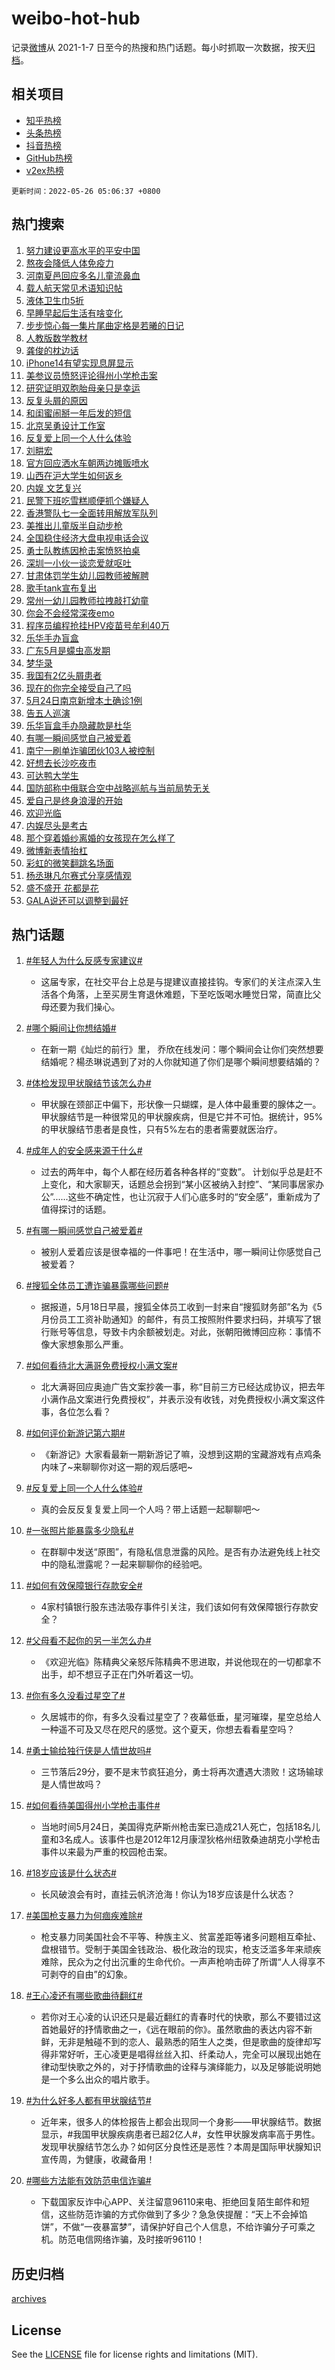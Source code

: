 # weibo-hot-hub

记录[微博](https://www.weibo.com)从 2021-1-7 日至今的热搜和热门话题。每小时抓取一次数据，按天[归档](archives)。

## 相关项目

- [知乎热榜](https://github.com/lonnyzhang423/zhihu-hot-hub)
- [头条热榜](https://github.com/lonnyzhang423/toutiao-hot-hub)
- [抖音热榜](https://github.com/lonnyzhang423/douyin-hot-hub)
- [GitHub热榜](https://github.com/lonnyzhang423/github-hot-hub)
- [v2ex热榜](https://github.com/lonnyzhang423/v2ex-hot-hub)


`更新时间：2022-05-26 05:06:37 +0800`

## 热门搜索

1. [努力建设更高水平的平安中国](https://m.weibo.cn/search?containerid=100103type%3D1%26t%3D10%26q%3D%23%E5%8A%AA%E5%8A%9B%E5%BB%BA%E8%AE%BE%E6%9B%B4%E9%AB%98%E6%B0%B4%E5%B9%B3%E7%9A%84%E5%B9%B3%E5%AE%89%E4%B8%AD%E5%9B%BD%23&stream_entry_id=51&isnewpage=1&extparam=seat%3D1%26c_type%3D51%26pos%3D0%26cate%3D10103%26dgr%3D0%26filter_type%3Drealtimehot%26display_time%3D1653512796%26pre_seqid%3D16535127968200454452383&luicode=10000011&lfid=106003type%253D25%2526t%253D3%2526disable_hot%253D1%2526filter_type%253Drealtimehot)
1. [熬夜会降低人体免疫力](https://m.weibo.cn/search?containerid=100103type%3D1%26t%3D10%26q%3D%23%E7%86%AC%E5%A4%9C%E4%BC%9A%E9%99%8D%E4%BD%8E%E4%BA%BA%E4%BD%93%E5%85%8D%E7%96%AB%E5%8A%9B%23&stream_entry_id=31&isnewpage=1&extparam=seat%3D1%26c_type%3D31%26cate%3D0%26dgr%3D0%26pos%3D0%26flag%3D0%26lcate%3D5001%26realpos%3D1%26filter_type%3Drealtimehot%26display_time%3D1653512796%26pre_seqid%3D16535127968200454452383&luicode=10000011&lfid=106003type%253D25%2526t%253D3%2526disable_hot%253D1%2526filter_type%253Drealtimehot)
1. [河南夏邑回应多名儿童流鼻血](https://m.weibo.cn/search?containerid=100103type%3D1%26t%3D10%26q%3D%23%E6%B2%B3%E5%8D%97%E5%A4%8F%E9%82%91%E5%9B%9E%E5%BA%94%E5%A4%9A%E5%90%8D%E5%84%BF%E7%AB%A5%E6%B5%81%E9%BC%BB%E8%A1%80%23&stream_entry_id=31&isnewpage=1&extparam=seat%3D1%26c_type%3D31%26cate%3D0%26dgr%3D0%26pos%3D1%26flag%3D0%26lcate%3D5001%26realpos%3D2%26filter_type%3Drealtimehot%26display_time%3D1653512796%26pre_seqid%3D16535127968200454452383&luicode=10000011&lfid=106003type%253D25%2526t%253D3%2526disable_hot%253D1%2526filter_type%253Drealtimehot)
1. [载人航天常见术语知识帖](https://m.weibo.cn/search?containerid=100103type%3D1%26t%3D10%26q%3D%23%E8%BD%BD%E4%BA%BA%E8%88%AA%E5%A4%A9%E5%B8%B8%E8%A7%81%E6%9C%AF%E8%AF%AD%E7%9F%A5%E8%AF%86%E5%B8%96%23&stream_entry_id=31&isnewpage=1&extparam=seat%3D1%26c_type%3D31%26cate%3D0%26dgr%3D0%26pos%3D2%26flag%3D0%26lcate%3D5001%26realpos%3D3%26filter_type%3Drealtimehot%26display_time%3D1653512796%26pre_seqid%3D16535127968200454452383&luicode=10000011&lfid=106003type%253D25%2526t%253D3%2526disable_hot%253D1%2526filter_type%253Drealtimehot)
1. [液体卫生巾5折](https://m.weibo.cn/search?containerid=100103type%3D1%26t%3D10%26q%3D%23%E6%B6%B2%E4%BD%93%E5%8D%AB%E7%94%9F%E5%B7%BE5%E6%8A%98%23&stream_entry_id=31&isnewpage=1&extparam=seat%3D1%26c_type%3D31%26cate%3D0%26dgr%3D0%26pos%3D3%26lcate%3D5001%26adid%3D155537%26topic_ad%3D1%26filter_type%3Drealtimehot%26display_time%3D1653512796%26pre_seqid%3D16535127968200454452383&luicode=10000011&lfid=106003type%253D25%2526t%253D3%2526disable_hot%253D1%2526filter_type%253Drealtimehot)
1. [早睡早起后生活有啥变化](https://m.weibo.cn/search?containerid=100103type%3D1%26t%3D10%26q%3D%23%E6%97%A9%E7%9D%A1%E6%97%A9%E8%B5%B7%E5%90%8E%E7%94%9F%E6%B4%BB%E6%9C%89%E5%95%A5%E5%8F%98%E5%8C%96%23&stream_entry_id=31&isnewpage=1&extparam=seat%3D1%26c_type%3D31%26cate%3D0%26dgr%3D0%26pos%3D4%26flag%3D0%26lcate%3D5001%26realpos%3D4%26filter_type%3Drealtimehot%26display_time%3D1653512796%26pre_seqid%3D16535127968200454452383&luicode=10000011&lfid=106003type%253D25%2526t%253D3%2526disable_hot%253D1%2526filter_type%253Drealtimehot)
1. [步步惊心每一集片尾曲定格是若曦的日记](https://m.weibo.cn/search?containerid=100103type%3D1%26t%3D10%26q%3D%23%E6%AD%A5%E6%AD%A5%E6%83%8A%E5%BF%83%E6%AF%8F%E4%B8%80%E9%9B%86%E7%89%87%E5%B0%BE%E6%9B%B2%E5%AE%9A%E6%A0%BC%E6%98%AF%E8%8B%A5%E6%9B%A6%E7%9A%84%E6%97%A5%E8%AE%B0%23&stream_entry_id=31&isnewpage=1&extparam=seat%3D1%26c_type%3D31%26cate%3D0%26dgr%3D0%26pos%3D5%26flag%3D0%26lcate%3D5001%26realpos%3D5%26filter_type%3Drealtimehot%26display_time%3D1653512796%26pre_seqid%3D16535127968200454452383&luicode=10000011&lfid=106003type%253D25%2526t%253D3%2526disable_hot%253D1%2526filter_type%253Drealtimehot)
1. [人教版数学教材](https://m.weibo.cn/search?containerid=100103type%3D1%26t%3D10%26q%3D%E4%BA%BA%E6%95%99%E7%89%88%E6%95%B0%E5%AD%A6%E6%95%99%E6%9D%90&stream_entry_id=31&isnewpage=1&extparam=seat%3D1%26c_type%3D31%26cate%3D0%26dgr%3D0%26pos%3D6%26flag%3D0%26lcate%3D5001%26realpos%3D6%26filter_type%3Drealtimehot%26display_time%3D1653512796%26pre_seqid%3D16535127968200454452383&luicode=10000011&lfid=106003type%253D25%2526t%253D3%2526disable_hot%253D1%2526filter_type%253Drealtimehot)
1. [龚俊的枕边话](https://m.weibo.cn/search?containerid=100103type%3D1%26t%3D10%26q%3D%23%E9%BE%9A%E4%BF%8A%E7%9A%84%E6%9E%95%E8%BE%B9%E8%AF%9D%23&stream_entry_id=31&isnewpage=1&extparam=seat%3D1%26c_type%3D31%26cate%3D0%26dgr%3D0%26pos%3D7%26lcate%3D5001%26adid%3D155575%26topic_ad%3D1%26filter_type%3Drealtimehot%26display_time%3D1653512796%26pre_seqid%3D16535127968200454452383&luicode=10000011&lfid=106003type%253D25%2526t%253D3%2526disable_hot%253D1%2526filter_type%253Drealtimehot)
1. [iPhone14有望实现息屏显示](https://m.weibo.cn/search?containerid=100103type%3D1%26t%3D10%26q%3D%23iPhone14%E6%9C%89%E6%9C%9B%E5%AE%9E%E7%8E%B0%E6%81%AF%E5%B1%8F%E6%98%BE%E7%A4%BA%23&stream_entry_id=31&isnewpage=1&extparam=seat%3D1%26c_type%3D31%26cate%3D0%26dgr%3D0%26pos%3D8%26flag%3D2%26lcate%3D5001%26realpos%3D7%26filter_type%3Drealtimehot%26display_time%3D1653512796%26pre_seqid%3D16535127968200454452383&luicode=10000011&lfid=106003type%253D25%2526t%253D3%2526disable_hot%253D1%2526filter_type%253Drealtimehot)
1. [美参议员愤怒评论得州小学枪击案](https://m.weibo.cn/search?containerid=100103type%3D1%26t%3D10%26q%3D%23%E7%BE%8E%E5%8F%82%E8%AE%AE%E5%91%98%E6%84%A4%E6%80%92%E8%AF%84%E8%AE%BA%E5%BE%97%E5%B7%9E%E5%B0%8F%E5%AD%A6%E6%9E%AA%E5%87%BB%E6%A1%88%23&stream_entry_id=31&isnewpage=1&extparam=seat%3D1%26c_type%3D31%26cate%3D0%26dgr%3D0%26pos%3D9%26flag%3D0%26lcate%3D5001%26realpos%3D8%26filter_type%3Drealtimehot%26display_time%3D1653512796%26pre_seqid%3D16535127968200454452383&luicode=10000011&lfid=106003type%253D25%2526t%253D3%2526disable_hot%253D1%2526filter_type%253Drealtimehot)
1. [研究证明双胞胎母亲只是幸运](https://m.weibo.cn/search?containerid=100103type%3D1%26t%3D10%26q%3D%23%E7%A0%94%E7%A9%B6%E8%AF%81%E6%98%8E%E5%8F%8C%E8%83%9E%E8%83%8E%E6%AF%8D%E4%BA%B2%E5%8F%AA%E6%98%AF%E5%B9%B8%E8%BF%90%23&stream_entry_id=31&isnewpage=1&extparam=seat%3D1%26c_type%3D31%26cate%3D0%26dgr%3D0%26pos%3D10%26flag%3D0%26lcate%3D5001%26realpos%3D9%26filter_type%3Drealtimehot%26display_time%3D1653512796%26pre_seqid%3D16535127968200454452383&luicode=10000011&lfid=106003type%253D25%2526t%253D3%2526disable_hot%253D1%2526filter_type%253Drealtimehot)
1. [反复头屑的原因](https://m.weibo.cn/search?containerid=100103type%3D1%26t%3D10%26q%3D%23%E5%8F%8D%E5%A4%8D%E5%A4%B4%E5%B1%91%E7%9A%84%E5%8E%9F%E5%9B%A0%23&stream_entry_id=31&isnewpage=1&extparam=seat%3D1%26c_type%3D31%26cate%3D0%26dgr%3D0%26pos%3D11%26flag%3D0%26lcate%3D5001%26realpos%3D10%26filter_type%3Drealtimehot%26display_time%3D1653512796%26pre_seqid%3D16535127968200454452383&luicode=10000011&lfid=106003type%253D25%2526t%253D3%2526disable_hot%253D1%2526filter_type%253Drealtimehot)
1. [和闺蜜闹掰一年后发的短信](https://m.weibo.cn/search?containerid=100103type%3D1%26t%3D10%26q%3D%23%E5%92%8C%E9%97%BA%E8%9C%9C%E9%97%B9%E6%8E%B0%E4%B8%80%E5%B9%B4%E5%90%8E%E5%8F%91%E7%9A%84%E7%9F%AD%E4%BF%A1%23&stream_entry_id=31&isnewpage=1&extparam=seat%3D1%26c_type%3D31%26cate%3D0%26dgr%3D0%26pos%3D12%26flag%3D0%26lcate%3D5001%26realpos%3D11%26filter_type%3Drealtimehot%26display_time%3D1653512796%26pre_seqid%3D16535127968200454452383&luicode=10000011&lfid=106003type%253D25%2526t%253D3%2526disable_hot%253D1%2526filter_type%253Drealtimehot)
1. [北京吴勇设计工作室](https://m.weibo.cn/search?containerid=100103type%3D1%26t%3D10%26q%3D%E5%8C%97%E4%BA%AC%E5%90%B4%E5%8B%87%E8%AE%BE%E8%AE%A1%E5%B7%A5%E4%BD%9C%E5%AE%A4&stream_entry_id=31&isnewpage=1&extparam=seat%3D1%26c_type%3D31%26cate%3D0%26dgr%3D0%26pos%3D13%26flag%3D0%26lcate%3D5001%26realpos%3D12%26filter_type%3Drealtimehot%26display_time%3D1653512796%26pre_seqid%3D16535127968200454452383&luicode=10000011&lfid=106003type%253D25%2526t%253D3%2526disable_hot%253D1%2526filter_type%253Drealtimehot)
1. [反复爱上同一个人什么体验](https://m.weibo.cn/search?containerid=100103type%3D1%26t%3D10%26q%3D%23%E5%8F%8D%E5%A4%8D%E7%88%B1%E4%B8%8A%E5%90%8C%E4%B8%80%E4%B8%AA%E4%BA%BA%E4%BB%80%E4%B9%88%E4%BD%93%E9%AA%8C%23&stream_entry_id=31&isnewpage=1&extparam=seat%3D1%26c_type%3D31%26cate%3D0%26dgr%3D0%26pos%3D14%26flag%3D0%26lcate%3D5001%26realpos%3D13%26filter_type%3Drealtimehot%26display_time%3D1653512796%26pre_seqid%3D16535127968200454452383&luicode=10000011&lfid=106003type%253D25%2526t%253D3%2526disable_hot%253D1%2526filter_type%253Drealtimehot)
1. [刘畊宏](https://m.weibo.cn/search?containerid=100103type%3D1%26t%3D10%26q%3D%E5%88%98%E7%95%8A%E5%AE%8F&stream_entry_id=31&isnewpage=1&extparam=seat%3D1%26c_type%3D31%26cate%3D0%26dgr%3D0%26pos%3D15%26flag%3D0%26lcate%3D5001%26realpos%3D14%26filter_type%3Drealtimehot%26display_time%3D1653512796%26pre_seqid%3D16535127968200454452383&luicode=10000011&lfid=106003type%253D25%2526t%253D3%2526disable_hot%253D1%2526filter_type%253Drealtimehot)
1. [官方回应洒水车朝两边摊贩喷水](https://m.weibo.cn/search?containerid=100103type%3D1%26t%3D10%26q%3D%23%E5%AE%98%E6%96%B9%E5%9B%9E%E5%BA%94%E6%B4%92%E6%B0%B4%E8%BD%A6%E6%9C%9D%E4%B8%A4%E8%BE%B9%E6%91%8A%E8%B4%A9%E5%96%B7%E6%B0%B4%23&stream_entry_id=31&isnewpage=1&extparam=seat%3D1%26c_type%3D31%26cate%3D0%26dgr%3D0%26pos%3D16%26flag%3D1%26lcate%3D5001%26realpos%3D15%26filter_type%3Drealtimehot%26display_time%3D1653512796%26pre_seqid%3D16535127968200454452383&luicode=10000011&lfid=106003type%253D25%2526t%253D3%2526disable_hot%253D1%2526filter_type%253Drealtimehot)
1. [山西在沪大学生如何返乡](https://m.weibo.cn/search?containerid=100103type%3D1%26t%3D10%26q%3D%23%E5%B1%B1%E8%A5%BF%E5%9C%A8%E6%B2%AA%E5%A4%A7%E5%AD%A6%E7%94%9F%E5%A6%82%E4%BD%95%E8%BF%94%E4%B9%A1%23&stream_entry_id=31&isnewpage=1&extparam=seat%3D1%26c_type%3D31%26cate%3D0%26dgr%3D0%26pos%3D17%26flag%3D0%26lcate%3D5001%26realpos%3D16%26filter_type%3Drealtimehot%26display_time%3D1653512796%26pre_seqid%3D16535127968200454452383&luicode=10000011&lfid=106003type%253D25%2526t%253D3%2526disable_hot%253D1%2526filter_type%253Drealtimehot)
1. [内娱 文艺复兴](https://m.weibo.cn/search?containerid=100103type%3D1%26t%3D10%26q%3D%E5%86%85%E5%A8%B1+%E6%96%87%E8%89%BA%E5%A4%8D%E5%85%B4&stream_entry_id=31&isnewpage=1&extparam=seat%3D1%26c_type%3D31%26cate%3D0%26dgr%3D0%26pos%3D18%26flag%3D0%26lcate%3D5001%26realpos%3D17%26filter_type%3Drealtimehot%26display_time%3D1653512796%26pre_seqid%3D16535127968200454452383&luicode=10000011&lfid=106003type%253D25%2526t%253D3%2526disable_hot%253D1%2526filter_type%253Drealtimehot)
1. [民警下班吃雪糕顺便抓个嫌疑人](https://m.weibo.cn/search?containerid=100103type%3D1%26t%3D10%26q%3D%23%E6%B0%91%E8%AD%A6%E4%B8%8B%E7%8F%AD%E5%90%83%E9%9B%AA%E7%B3%95%E9%A1%BA%E4%BE%BF%E6%8A%93%E4%B8%AA%E5%AB%8C%E7%96%91%E4%BA%BA%23&stream_entry_id=31&isnewpage=1&extparam=seat%3D1%26c_type%3D31%26cate%3D0%26dgr%3D0%26pos%3D19%26flag%3D0%26lcate%3D5001%26realpos%3D18%26filter_type%3Drealtimehot%26display_time%3D1653512796%26pre_seqid%3D16535127968200454452383&luicode=10000011&lfid=106003type%253D25%2526t%253D3%2526disable_hot%253D1%2526filter_type%253Drealtimehot)
1. [香港警队七一全面转用解放军队列](https://m.weibo.cn/search?containerid=100103type%3D1%26t%3D10%26q%3D%23%E9%A6%99%E6%B8%AF%E8%AD%A6%E9%98%9F%E4%B8%83%E4%B8%80%E5%85%A8%E9%9D%A2%E8%BD%AC%E7%94%A8%E8%A7%A3%E6%94%BE%E5%86%9B%E9%98%9F%E5%88%97%23&stream_entry_id=31&isnewpage=1&extparam=seat%3D1%26c_type%3D31%26cate%3D0%26dgr%3D0%26pos%3D20%26flag%3D0%26lcate%3D5001%26realpos%3D19%26filter_type%3Drealtimehot%26display_time%3D1653512796%26pre_seqid%3D16535127968200454452383&luicode=10000011&lfid=106003type%253D25%2526t%253D3%2526disable_hot%253D1%2526filter_type%253Drealtimehot)
1. [美推出儿童版半自动步枪](https://m.weibo.cn/search?containerid=100103type%3D1%26t%3D10%26q%3D%23%E7%BE%8E%E6%8E%A8%E5%87%BA%E5%84%BF%E7%AB%A5%E7%89%88%E5%8D%8A%E8%87%AA%E5%8A%A8%E6%AD%A5%E6%9E%AA%23&stream_entry_id=31&isnewpage=1&extparam=seat%3D1%26c_type%3D31%26cate%3D0%26dgr%3D0%26pos%3D21%26flag%3D0%26lcate%3D5001%26realpos%3D20%26filter_type%3Drealtimehot%26display_time%3D1653512796%26pre_seqid%3D16535127968200454452383&luicode=10000011&lfid=106003type%253D25%2526t%253D3%2526disable_hot%253D1%2526filter_type%253Drealtimehot)
1. [全国稳住经济大盘电视电话会议](https://m.weibo.cn/search?containerid=100103type%3D1%26t%3D10%26q%3D%23%E5%85%A8%E5%9B%BD%E7%A8%B3%E4%BD%8F%E7%BB%8F%E6%B5%8E%E5%A4%A7%E7%9B%98%E7%94%B5%E8%A7%86%E7%94%B5%E8%AF%9D%E4%BC%9A%E8%AE%AE%23&stream_entry_id=31&isnewpage=1&extparam=seat%3D1%26c_type%3D31%26cate%3D0%26dgr%3D0%26pos%3D22%26flag%3D0%26lcate%3D5001%26realpos%3D21%26filter_type%3Drealtimehot%26display_time%3D1653512796%26pre_seqid%3D16535127968200454452383&luicode=10000011&lfid=106003type%253D25%2526t%253D3%2526disable_hot%253D1%2526filter_type%253Drealtimehot)
1. [勇士队教练因枪击案愤怒拍桌](https://m.weibo.cn/search?containerid=100103type%3D1%26t%3D10%26q%3D%23%E5%8B%87%E5%A3%AB%E9%98%9F%E6%95%99%E7%BB%83%E5%9B%A0%E6%9E%AA%E5%87%BB%E6%A1%88%E6%84%A4%E6%80%92%E6%8B%8D%E6%A1%8C%23&stream_entry_id=31&isnewpage=1&extparam=seat%3D1%26c_type%3D31%26cate%3D0%26dgr%3D0%26pos%3D23%26flag%3D0%26lcate%3D5001%26realpos%3D22%26filter_type%3Drealtimehot%26display_time%3D1653512796%26pre_seqid%3D16535127968200454452383&luicode=10000011&lfid=106003type%253D25%2526t%253D3%2526disable_hot%253D1%2526filter_type%253Drealtimehot)
1. [深圳一小伙一谈恋爱就呕吐](https://m.weibo.cn/search?containerid=100103type%3D1%26t%3D10%26q%3D%23%E6%B7%B1%E5%9C%B3%E4%B8%80%E5%B0%8F%E4%BC%99%E4%B8%80%E8%B0%88%E6%81%8B%E7%88%B1%E5%B0%B1%E5%91%95%E5%90%90%23&stream_entry_id=31&isnewpage=1&extparam=seat%3D1%26c_type%3D31%26cate%3D0%26dgr%3D0%26pos%3D24%26flag%3D0%26lcate%3D5001%26realpos%3D23%26filter_type%3Drealtimehot%26display_time%3D1653512796%26pre_seqid%3D16535127968200454452383&luicode=10000011&lfid=106003type%253D25%2526t%253D3%2526disable_hot%253D1%2526filter_type%253Drealtimehot)
1. [甘肃体罚学生幼儿园教师被解聘](https://m.weibo.cn/search?containerid=100103type%3D1%26t%3D10%26q%3D%23%E7%94%98%E8%82%83%E4%BD%93%E7%BD%9A%E5%AD%A6%E7%94%9F%E5%B9%BC%E5%84%BF%E5%9B%AD%E6%95%99%E5%B8%88%E8%A2%AB%E8%A7%A3%E8%81%98%23&stream_entry_id=31&isnewpage=1&extparam=seat%3D1%26c_type%3D31%26cate%3D0%26dgr%3D0%26pos%3D25%26flag%3D0%26lcate%3D5001%26realpos%3D24%26filter_type%3Drealtimehot%26display_time%3D1653512796%26pre_seqid%3D16535127968200454452383&luicode=10000011&lfid=106003type%253D25%2526t%253D3%2526disable_hot%253D1%2526filter_type%253Drealtimehot)
1. [歌手tank宣布复出](https://m.weibo.cn/search?containerid=100103type%3D1%26t%3D10%26q%3D%23%E6%AD%8C%E6%89%8Btank%E5%AE%A3%E5%B8%83%E5%A4%8D%E5%87%BA%23&stream_entry_id=31&isnewpage=1&extparam=seat%3D1%26c_type%3D31%26cate%3D0%26dgr%3D0%26pos%3D26%26flag%3D0%26lcate%3D5001%26realpos%3D25%26filter_type%3Drealtimehot%26display_time%3D1653512796%26pre_seqid%3D16535127968200454452383&luicode=10000011&lfid=106003type%253D25%2526t%253D3%2526disable_hot%253D1%2526filter_type%253Drealtimehot)
1. [常州一幼儿园教师拉拽敲打幼童](https://m.weibo.cn/search?containerid=100103type%3D1%26t%3D10%26q%3D%23%E5%B8%B8%E5%B7%9E%E4%B8%80%E5%B9%BC%E5%84%BF%E5%9B%AD%E6%95%99%E5%B8%88%E6%8B%89%E6%8B%BD%E6%95%B2%E6%89%93%E5%B9%BC%E7%AB%A5%23&stream_entry_id=31&isnewpage=1&extparam=seat%3D1%26c_type%3D31%26cate%3D0%26dgr%3D0%26pos%3D27%26flag%3D0%26lcate%3D5001%26realpos%3D26%26filter_type%3Drealtimehot%26display_time%3D1653512796%26pre_seqid%3D16535127968200454452383&luicode=10000011&lfid=106003type%253D25%2526t%253D3%2526disable_hot%253D1%2526filter_type%253Drealtimehot)
1. [你会不会经常深夜emo](https://m.weibo.cn/search?containerid=100103type%3D1%26t%3D10%26q%3D%23%E4%BD%A0%E4%BC%9A%E4%B8%8D%E4%BC%9A%E7%BB%8F%E5%B8%B8%E6%B7%B1%E5%A4%9Cemo%23&stream_entry_id=31&isnewpage=1&extparam=seat%3D1%26c_type%3D31%26cate%3D0%26dgr%3D0%26pos%3D28%26flag%3D0%26lcate%3D5001%26realpos%3D27%26filter_type%3Drealtimehot%26display_time%3D1653512796%26pre_seqid%3D16535127968200454452383&luicode=10000011&lfid=106003type%253D25%2526t%253D3%2526disable_hot%253D1%2526filter_type%253Drealtimehot)
1. [程序员编程抢挂HPV疫苗号牟利40万](https://m.weibo.cn/search?containerid=100103type%3D1%26t%3D10%26q%3D%23%E7%A8%8B%E5%BA%8F%E5%91%98%E7%BC%96%E7%A8%8B%E6%8A%A2%E6%8C%82HPV%E7%96%AB%E8%8B%97%E5%8F%B7%E7%89%9F%E5%88%A940%E4%B8%87%23&stream_entry_id=31&isnewpage=1&extparam=seat%3D1%26c_type%3D31%26cate%3D0%26dgr%3D0%26pos%3D29%26flag%3D0%26lcate%3D5001%26realpos%3D28%26filter_type%3Drealtimehot%26display_time%3D1653512796%26pre_seqid%3D16535127968200454452383&luicode=10000011&lfid=106003type%253D25%2526t%253D3%2526disable_hot%253D1%2526filter_type%253Drealtimehot)
1. [乐华手办盲盒](https://m.weibo.cn/search?containerid=100103type%3D1%26t%3D10%26q%3D%23%E4%B9%90%E5%8D%8E%E6%89%8B%E5%8A%9E%E7%9B%B2%E7%9B%92%23&stream_entry_id=31&isnewpage=1&extparam=seat%3D1%26c_type%3D31%26cate%3D0%26dgr%3D0%26pos%3D30%26flag%3D0%26lcate%3D5001%26realpos%3D29%26filter_type%3Drealtimehot%26display_time%3D1653512796%26pre_seqid%3D16535127968200454452383&luicode=10000011&lfid=106003type%253D25%2526t%253D3%2526disable_hot%253D1%2526filter_type%253Drealtimehot)
1. [广东5月是蠓虫高发期](https://m.weibo.cn/search?containerid=100103type%3D1%26t%3D10%26q%3D%23%E5%B9%BF%E4%B8%9C5%E6%9C%88%E6%98%AF%E8%A0%93%E8%99%AB%E9%AB%98%E5%8F%91%E6%9C%9F%23&stream_entry_id=31&isnewpage=1&extparam=seat%3D1%26c_type%3D31%26cate%3D0%26dgr%3D0%26pos%3D31%26flag%3D0%26lcate%3D5001%26realpos%3D30%26filter_type%3Drealtimehot%26display_time%3D1653512796%26pre_seqid%3D16535127968200454452383&luicode=10000011&lfid=106003type%253D25%2526t%253D3%2526disable_hot%253D1%2526filter_type%253Drealtimehot)
1. [梦华录](https://m.weibo.cn/search?containerid=100103type%3D1%26t%3D10%26q%3D%E6%A2%A6%E5%8D%8E%E5%BD%95&stream_entry_id=31&isnewpage=1&extparam=seat%3D1%26c_type%3D31%26cate%3D0%26dgr%3D0%26pos%3D32%26flag%3D0%26lcate%3D5001%26realpos%3D31%26filter_type%3Drealtimehot%26display_time%3D1653512796%26pre_seqid%3D16535127968200454452383&luicode=10000011&lfid=106003type%253D25%2526t%253D3%2526disable_hot%253D1%2526filter_type%253Drealtimehot)
1. [我国有2亿头屑患者](https://m.weibo.cn/search?containerid=100103type%3D1%26t%3D10%26q%3D%23%E6%88%91%E5%9B%BD%E6%9C%892%E4%BA%BF%E5%A4%B4%E5%B1%91%E6%82%A3%E8%80%85%23&stream_entry_id=31&isnewpage=1&extparam=seat%3D1%26c_type%3D31%26cate%3D0%26dgr%3D0%26pos%3D33%26flag%3D0%26lcate%3D5001%26realpos%3D32%26filter_type%3Drealtimehot%26display_time%3D1653512796%26pre_seqid%3D16535127968200454452383&luicode=10000011&lfid=106003type%253D25%2526t%253D3%2526disable_hot%253D1%2526filter_type%253Drealtimehot)
1. [现在的你完全接受自己了吗](https://m.weibo.cn/search?containerid=100103type%3D1%26t%3D10%26q%3D%23%E7%8E%B0%E5%9C%A8%E7%9A%84%E4%BD%A0%E5%AE%8C%E5%85%A8%E6%8E%A5%E5%8F%97%E8%87%AA%E5%B7%B1%E4%BA%86%E5%90%97%23&stream_entry_id=31&isnewpage=1&extparam=seat%3D1%26c_type%3D31%26cate%3D0%26dgr%3D0%26pos%3D34%26flag%3D0%26lcate%3D5001%26realpos%3D33%26filter_type%3Drealtimehot%26display_time%3D1653512796%26pre_seqid%3D16535127968200454452383&luicode=10000011&lfid=106003type%253D25%2526t%253D3%2526disable_hot%253D1%2526filter_type%253Drealtimehot)
1. [5月24日南京新增本土确诊1例](https://m.weibo.cn/search?containerid=100103type%3D1%26t%3D10%26q%3D%235%E6%9C%8824%E6%97%A5%E5%8D%97%E4%BA%AC%E6%96%B0%E5%A2%9E%E6%9C%AC%E5%9C%9F%E7%A1%AE%E8%AF%8A1%E4%BE%8B%23&stream_entry_id=31&isnewpage=1&extparam=seat%3D1%26c_type%3D31%26cate%3D0%26dgr%3D0%26pos%3D35%26flag%3D1%26lcate%3D5001%26realpos%3D34%26filter_type%3Drealtimehot%26display_time%3D1653512796%26pre_seqid%3D16535127968200454452383&luicode=10000011&lfid=106003type%253D25%2526t%253D3%2526disable_hot%253D1%2526filter_type%253Drealtimehot)
1. [告五人巡演](https://m.weibo.cn/search?containerid=100103type%3D1%26t%3D10%26q%3D%E5%91%8A%E4%BA%94%E4%BA%BA%E5%B7%A1%E6%BC%94&stream_entry_id=31&isnewpage=1&extparam=seat%3D1%26c_type%3D31%26cate%3D0%26dgr%3D0%26pos%3D36%26flag%3D0%26lcate%3D5001%26realpos%3D35%26filter_type%3Drealtimehot%26display_time%3D1653512796%26pre_seqid%3D16535127968200454452383&luicode=10000011&lfid=106003type%253D25%2526t%253D3%2526disable_hot%253D1%2526filter_type%253Drealtimehot)
1. [乐华盲盒手办隐藏款是杜华](https://m.weibo.cn/search?containerid=100103type%3D1%26t%3D10%26q%3D%23%E4%B9%90%E5%8D%8E%E7%9B%B2%E7%9B%92%E6%89%8B%E5%8A%9E%E9%9A%90%E8%97%8F%E6%AC%BE%E6%98%AF%E6%9D%9C%E5%8D%8E%23&stream_entry_id=31&isnewpage=1&extparam=seat%3D1%26c_type%3D31%26cate%3D0%26dgr%3D0%26pos%3D37%26flag%3D0%26lcate%3D5001%26realpos%3D36%26filter_type%3Drealtimehot%26display_time%3D1653512796%26pre_seqid%3D16535127968200454452383&luicode=10000011&lfid=106003type%253D25%2526t%253D3%2526disable_hot%253D1%2526filter_type%253Drealtimehot)
1. [有哪一瞬间感觉自己被爱着](https://m.weibo.cn/search?containerid=100103type%3D1%26t%3D10%26q%3D%23%E6%9C%89%E5%93%AA%E4%B8%80%E7%9E%AC%E9%97%B4%E6%84%9F%E8%A7%89%E8%87%AA%E5%B7%B1%E8%A2%AB%E7%88%B1%E7%9D%80%23&stream_entry_id=31&isnewpage=1&extparam=seat%3D1%26c_type%3D31%26cate%3D0%26dgr%3D0%26pos%3D38%26flag%3D0%26lcate%3D5001%26realpos%3D37%26filter_type%3Drealtimehot%26display_time%3D1653512796%26pre_seqid%3D16535127968200454452383&luicode=10000011&lfid=106003type%253D25%2526t%253D3%2526disable_hot%253D1%2526filter_type%253Drealtimehot)
1. [南宁一刷单诈骗团伙103人被控制](https://m.weibo.cn/search?containerid=100103type%3D1%26t%3D10%26q%3D%23%E5%8D%97%E5%AE%81%E4%B8%80%E5%88%B7%E5%8D%95%E8%AF%88%E9%AA%97%E5%9B%A2%E4%BC%99103%E4%BA%BA%E8%A2%AB%E6%8E%A7%E5%88%B6%23&stream_entry_id=31&isnewpage=1&extparam=seat%3D1%26c_type%3D31%26cate%3D0%26dgr%3D0%26pos%3D39%26flag%3D1%26lcate%3D5001%26realpos%3D38%26filter_type%3Drealtimehot%26display_time%3D1653512796%26pre_seqid%3D16535127968200454452383&luicode=10000011&lfid=106003type%253D25%2526t%253D3%2526disable_hot%253D1%2526filter_type%253Drealtimehot)
1. [好想去长沙吃夜市](https://m.weibo.cn/search?containerid=100103type%3D1%26t%3D10%26q%3D%23%E5%A5%BD%E6%83%B3%E5%8E%BB%E9%95%BF%E6%B2%99%E5%90%83%E5%A4%9C%E5%B8%82%23&stream_entry_id=31&isnewpage=1&extparam=seat%3D1%26c_type%3D31%26cate%3D0%26dgr%3D0%26pos%3D40%26flag%3D0%26lcate%3D5001%26realpos%3D39%26filter_type%3Drealtimehot%26display_time%3D1653512796%26pre_seqid%3D16535127968200454452383&luicode=10000011&lfid=106003type%253D25%2526t%253D3%2526disable_hot%253D1%2526filter_type%253Drealtimehot)
1. [可达鸭大学生](https://m.weibo.cn/search?containerid=100103type%3D1%26t%3D10%26q%3D%23%E5%8F%AF%E8%BE%BE%E9%B8%AD%E5%A4%A7%E5%AD%A6%E7%94%9F%23&stream_entry_id=31&isnewpage=1&extparam=seat%3D1%26c_type%3D31%26cate%3D0%26dgr%3D0%26pos%3D41%26flag%3D0%26lcate%3D5001%26realpos%3D40%26filter_type%3Drealtimehot%26display_time%3D1653512796%26pre_seqid%3D16535127968200454452383&luicode=10000011&lfid=106003type%253D25%2526t%253D3%2526disable_hot%253D1%2526filter_type%253Drealtimehot)
1. [国防部称中俄联合空中战略巡航与当前局势无关](https://m.weibo.cn/search?containerid=100103type%3D1%26t%3D10%26q%3D%23%E5%9B%BD%E9%98%B2%E9%83%A8%E7%A7%B0%E4%B8%AD%E4%BF%84%E8%81%94%E5%90%88%E7%A9%BA%E4%B8%AD%E6%88%98%E7%95%A5%E5%B7%A1%E8%88%AA%E4%B8%8E%E5%BD%93%E5%89%8D%E5%B1%80%E5%8A%BF%E6%97%A0%E5%85%B3%23&stream_entry_id=31&isnewpage=1&extparam=seat%3D1%26c_type%3D31%26cate%3D0%26dgr%3D0%26pos%3D42%26flag%3D0%26lcate%3D5001%26realpos%3D41%26filter_type%3Drealtimehot%26display_time%3D1653512796%26pre_seqid%3D16535127968200454452383&luicode=10000011&lfid=106003type%253D25%2526t%253D3%2526disable_hot%253D1%2526filter_type%253Drealtimehot)
1. [爱自己是终身浪漫的开始](https://m.weibo.cn/search?containerid=100103type%3D1%26t%3D10%26q%3D%23%E7%88%B1%E8%87%AA%E5%B7%B1%E6%98%AF%E7%BB%88%E8%BA%AB%E6%B5%AA%E6%BC%AB%E7%9A%84%E5%BC%80%E5%A7%8B%23&stream_entry_id=31&isnewpage=1&extparam=seat%3D1%26c_type%3D31%26cate%3D0%26dgr%3D0%26pos%3D43%26flag%3D0%26lcate%3D5001%26realpos%3D42%26filter_type%3Drealtimehot%26display_time%3D1653512796%26pre_seqid%3D16535127968200454452383&luicode=10000011&lfid=106003type%253D25%2526t%253D3%2526disable_hot%253D1%2526filter_type%253Drealtimehot)
1. [欢迎光临](https://m.weibo.cn/search?containerid=100103type%3D1%26t%3D10%26q%3D%E6%AC%A2%E8%BF%8E%E5%85%89%E4%B8%B4&stream_entry_id=31&isnewpage=1&extparam=seat%3D1%26c_type%3D31%26cate%3D0%26dgr%3D0%26pos%3D44%26flag%3D0%26lcate%3D5001%26realpos%3D43%26filter_type%3Drealtimehot%26display_time%3D1653512796%26pre_seqid%3D16535127968200454452383&luicode=10000011&lfid=106003type%253D25%2526t%253D3%2526disable_hot%253D1%2526filter_type%253Drealtimehot)
1. [内娱尽头是考古](https://m.weibo.cn/search?containerid=100103type%3D1%26t%3D10%26q%3D%23%E5%86%85%E5%A8%B1%E5%B0%BD%E5%A4%B4%E6%98%AF%E8%80%83%E5%8F%A4%23&stream_entry_id=31&isnewpage=1&extparam=seat%3D1%26c_type%3D31%26cate%3D0%26dgr%3D0%26pos%3D45%26flag%3D0%26lcate%3D5001%26realpos%3D44%26filter_type%3Drealtimehot%26display_time%3D1653512796%26pre_seqid%3D16535127968200454452383&luicode=10000011&lfid=106003type%253D25%2526t%253D3%2526disable_hot%253D1%2526filter_type%253Drealtimehot)
1. [那个穿着婚纱离婚的女孩现在怎么样了](https://m.weibo.cn/search?containerid=100103type%3D1%26t%3D10%26q%3D%23%E9%82%A3%E4%B8%AA%E7%A9%BF%E7%9D%80%E5%A9%9A%E7%BA%B1%E7%A6%BB%E5%A9%9A%E7%9A%84%E5%A5%B3%E5%AD%A9%E7%8E%B0%E5%9C%A8%E6%80%8E%E4%B9%88%E6%A0%B7%E4%BA%86%23&stream_entry_id=31&isnewpage=1&extparam=seat%3D1%26c_type%3D31%26cate%3D0%26dgr%3D0%26pos%3D46%26flag%3D0%26lcate%3D5001%26realpos%3D45%26filter_type%3Drealtimehot%26display_time%3D1653512796%26pre_seqid%3D16535127968200454452383&luicode=10000011&lfid=106003type%253D25%2526t%253D3%2526disable_hot%253D1%2526filter_type%253Drealtimehot)
1. [微博新表情抬杠](https://m.weibo.cn/search?containerid=100103type%3D1%26t%3D10%26q%3D%23%E5%BE%AE%E5%8D%9A%E6%96%B0%E8%A1%A8%E6%83%85%E6%8A%AC%E6%9D%A0%23&stream_entry_id=31&isnewpage=1&extparam=seat%3D1%26c_type%3D31%26cate%3D0%26dgr%3D0%26pos%3D47%26flag%3D0%26lcate%3D5001%26realpos%3D46%26filter_type%3Drealtimehot%26display_time%3D1653512796%26pre_seqid%3D16535127968200454452383&luicode=10000011&lfid=106003type%253D25%2526t%253D3%2526disable_hot%253D1%2526filter_type%253Drealtimehot)
1. [彩虹的微笑翻跳名场面](https://m.weibo.cn/search?containerid=100103type%3D1%26t%3D10%26q%3D%23%E5%BD%A9%E8%99%B9%E7%9A%84%E5%BE%AE%E7%AC%91%E7%BF%BB%E8%B7%B3%E5%90%8D%E5%9C%BA%E9%9D%A2%23&stream_entry_id=31&isnewpage=1&extparam=seat%3D1%26c_type%3D31%26cate%3D0%26dgr%3D0%26pos%3D48%26flag%3D0%26lcate%3D5001%26realpos%3D47%26filter_type%3Drealtimehot%26display_time%3D1653512796%26pre_seqid%3D16535127968200454452383&luicode=10000011&lfid=106003type%253D25%2526t%253D3%2526disable_hot%253D1%2526filter_type%253Drealtimehot)
1. [杨丞琳凡尔赛式分享感情观](https://m.weibo.cn/search?containerid=100103type%3D1%26t%3D10%26q%3D%23%E6%9D%A8%E4%B8%9E%E7%90%B3%E5%87%A1%E5%B0%94%E8%B5%9B%E5%BC%8F%E5%88%86%E4%BA%AB%E6%84%9F%E6%83%85%E8%A7%82%23&stream_entry_id=31&isnewpage=1&extparam=seat%3D1%26c_type%3D31%26cate%3D0%26dgr%3D0%26pos%3D49%26flag%3D0%26lcate%3D5001%26realpos%3D48%26filter_type%3Drealtimehot%26display_time%3D1653512796%26pre_seqid%3D16535127968200454452383&luicode=10000011&lfid=106003type%253D25%2526t%253D3%2526disable_hot%253D1%2526filter_type%253Drealtimehot)
1. [盛不盛开 花都是花](https://m.weibo.cn/search?containerid=100103type%3D1%26t%3D10%26q%3D%E7%9B%9B%E4%B8%8D%E7%9B%9B%E5%BC%80+%E8%8A%B1%E9%83%BD%E6%98%AF%E8%8A%B1&stream_entry_id=31&isnewpage=1&extparam=seat%3D1%26c_type%3D31%26cate%3D0%26dgr%3D0%26pos%3D50%26flag%3D0%26lcate%3D5001%26realpos%3D49%26filter_type%3Drealtimehot%26display_time%3D1653512796%26pre_seqid%3D16535127968200454452383&luicode=10000011&lfid=106003type%253D25%2526t%253D3%2526disable_hot%253D1%2526filter_type%253Drealtimehot)
1. [GALA说还可以调整到最好](https://m.weibo.cn/search?containerid=100103type%3D1%26t%3D10%26q%3D%23GALA%E8%AF%B4%E8%BF%98%E5%8F%AF%E4%BB%A5%E8%B0%83%E6%95%B4%E5%88%B0%E6%9C%80%E5%A5%BD%23&stream_entry_id=31&isnewpage=1&extparam=seat%3D1%26c_type%3D31%26cate%3D0%26dgr%3D0%26pos%3D51%26flag%3D0%26lcate%3D5001%26realpos%3D50%26filter_type%3Drealtimehot%26display_time%3D1653512796%26pre_seqid%3D16535127968200454452383&luicode=10000011&lfid=106003type%253D25%2526t%253D3%2526disable_hot%253D1%2526filter_type%253Drealtimehot)

## 热门话题

1. [#年轻人为什么反感专家建议#](https://m.weibo.cn/search?containerid=231522type%3D1%26t%3D10%26q%3D%23%E5%B9%B4%E8%BD%BB%E4%BA%BA%E4%B8%BA%E4%BB%80%E4%B9%88%E5%8F%8D%E6%84%9F%E4%B8%93%E5%AE%B6%E5%BB%BA%E8%AE%AE%23&stream_entry_id=128&isnewpage=1&extparam=seat%3D1%26cate%3D5004%26lcate%3D5004%26unitid%3D43809%26c_type%3D128%26dgr%3D0%26pos%3D1-0-0%26display_time%3D1653512797%26pre_seqid%3D165351279757302889305&luicode=10000011&lfid=231648_-_4)
    - 这届专家，在社交平台上总是与提建议直接挂钩。专家们的关注点深入生活各个角落，上至买房生育退休难题，下至吃饭喝水睡觉日常，简直比父母还要为我们操心。

1. [#哪个瞬间让你想结婚#](https://m.weibo.cn/search?containerid=231522type%3D1%26t%3D10%26q%3D%23%E5%93%AA%E4%B8%AA%E7%9E%AC%E9%97%B4%E8%AE%A9%E4%BD%A0%E6%83%B3%E7%BB%93%E5%A9%9A%23&stream_entry_id=128&isnewpage=1&extparam=seat%3D1%26cate%3D5004%26lcate%3D5004%26unitid%3D1653447368534%26c_type%3D128%26dgr%3D0%26pos%3D1-0-1%26display_time%3D1653512797%26pre_seqid%3D165351279757302889305&luicode=10000011&lfid=231648_-_4)
    - 在新一期《灿烂的前行》里， 乔欣在线发问：哪个瞬间会让你们突然想要结婚呢？楊丞琳说遇到了对的人你就知道了你们是哪个瞬间想要结婚的？

1. [#体检发现甲状腺结节该怎么办#](https://m.weibo.cn/search?containerid=231522type%3D1%26t%3D10%26q%3D%23%E4%BD%93%E6%A3%80%E5%8F%91%E7%8E%B0%E7%94%B2%E7%8A%B6%E8%85%BA%E7%BB%93%E8%8A%82%E8%AF%A5%E6%80%8E%E4%B9%88%E5%8A%9E%23&stream_entry_id=128&isnewpage=1&extparam=seat%3D1%26cate%3D5004%26lcate%3D5004%26unitid%3D43837%26c_type%3D128%26dgr%3D0%26pos%3D1-0-2%26display_time%3D1653512797%26pre_seqid%3D165351279757302889305&luicode=10000011&lfid=231648_-_4)
    - 甲状腺在颈部正中偏下，形状像一只蝴蝶，是人体中最重要的腺体之一。甲状腺结节是一种很常见的甲状腺疾病，但是它并不可怕。据统计，95%的甲状腺结节患者是良性，只有5%左右的患者需要就医治疗。

1. [#成年人的安全感来源于什么#](https://m.weibo.cn/search?containerid=231522type%3D1%26t%3D10%26q%3D%23%E6%88%90%E5%B9%B4%E4%BA%BA%E7%9A%84%E5%AE%89%E5%85%A8%E6%84%9F%E6%9D%A5%E6%BA%90%E4%BA%8E%E4%BB%80%E4%B9%88%23&stream_entry_id=128&isnewpage=1&extparam=seat%3D1%26cate%3D5004%26lcate%3D5004%26unitid%3D43828%26c_type%3D128%26dgr%3D0%26pos%3D1-0-3%26display_time%3D1653512797%26pre_seqid%3D165351279757302889305&luicode=10000011&lfid=231648_-_4)
    - 过去的两年中，每个人都在经历着各种各样的“变数”。 计划似乎总是赶不上变化，和大家聊天，话题总会拐到“某小区被纳入封控”、“某同事居家办公”......这些不确定性，也让沉寂于人们心底多时的“安全感”，重新成为了值得探讨的话题。

1. [#有哪一瞬间感觉自己被爱着#](https://m.weibo.cn/search?containerid=231522type%3D1%26t%3D10%26q%3D%23%E6%9C%89%E5%93%AA%E4%B8%80%E7%9E%AC%E9%97%B4%E6%84%9F%E8%A7%89%E8%87%AA%E5%B7%B1%E8%A2%AB%E7%88%B1%E7%9D%80%23&stream_entry_id=128&isnewpage=1&extparam=seat%3D1%26cate%3D5004%26lcate%3D5004%26unitid%3D1653480377514%26c_type%3D128%26dgr%3D0%26pos%3D1-0-4%26display_time%3D1653512797%26pre_seqid%3D165351279757302889305&luicode=10000011&lfid=231648_-_4)
    - 被别人爱着应该是很幸福的一件事吧！在生活中，哪一瞬间让你感觉自己被爱着？

1. [#搜狐全体员工遭诈骗暴露哪些问题#](https://m.weibo.cn/search?containerid=231522type%3D1%26t%3D10%26q%3D%23%E6%90%9C%E7%8B%90%E5%85%A8%E4%BD%93%E5%91%98%E5%B7%A5%E9%81%AD%E8%AF%88%E9%AA%97%E6%9A%B4%E9%9C%B2%E5%93%AA%E4%BA%9B%E9%97%AE%E9%A2%98%23&stream_entry_id=128&isnewpage=1&extparam=seat%3D1%26cate%3D5004%26lcate%3D5004%26unitid%3D43820%26c_type%3D128%26dgr%3D0%26pos%3D1-0-5%26display_time%3D1653512797%26pre_seqid%3D165351279757302889305&luicode=10000011&lfid=231648_-_4)
    - 据报道，5月18日早晨，搜狐全体员工收到一封来自“搜狐财务部”名为《5月份员工工资补助通知》的邮件，有员工按照附件要求扫码，并填写了银行账号等信息，导致卡内余额被划走。对此，张朝阳微博回应称：事情不像大家想象那么严重。

1. [#如何看待北大满哥免费授权小满文案#](https://m.weibo.cn/search?containerid=231522type%3D1%26t%3D10%26q%3D%23%E5%A6%82%E4%BD%95%E7%9C%8B%E5%BE%85%E5%8C%97%E5%A4%A7%E6%BB%A1%E5%93%A5%E5%85%8D%E8%B4%B9%E6%8E%88%E6%9D%83%E5%B0%8F%E6%BB%A1%E6%96%87%E6%A1%88%23&stream_entry_id=128&isnewpage=1&extparam=seat%3D1%26cate%3D5004%26lcate%3D5004%26unitid%3D43824%26c_type%3D128%26dgr%3D0%26pos%3D1-0-6%26display_time%3D1653512797%26pre_seqid%3D165351279757302889305&luicode=10000011&lfid=231648_-_4)
    - 北大满哥回应奥迪广告文案抄袭一事，称“目前三方已经达成协议，把去年小满作品文案进行免费授权”，并表示没有收钱，对免费授权小满文案这件事，各位怎么看？

1. [#如何评价新游记第六期#](https://m.weibo.cn/search?containerid=231522type%3D1%26t%3D10%26q%3D%23%E5%A6%82%E4%BD%95%E8%AF%84%E4%BB%B7%E6%96%B0%E6%B8%B8%E8%AE%B0%E7%AC%AC%E5%85%AD%E6%9C%9F%23&stream_entry_id=128&isnewpage=1&extparam=seat%3D1%26cate%3D5004%26lcate%3D5004%26unitid%3D1653487883861%26c_type%3D128%26dgr%3D0%26pos%3D1-0-7%26display_time%3D1653512797%26pre_seqid%3D165351279757302889305&luicode=10000011&lfid=231648_-_4)
    - 《新游记》大家看最新一期新游记了嘛，没想到这期的宝藏游戏有点鸡条内味了~来聊聊你对这一期的观后感吧~

1. [#反复爱上同一个人什么体验#](https://m.weibo.cn/search?containerid=231522type%3D1%26t%3D10%26q%3D%23%E5%8F%8D%E5%A4%8D%E7%88%B1%E4%B8%8A%E5%90%8C%E4%B8%80%E4%B8%AA%E4%BA%BA%E4%BB%80%E4%B9%88%E4%BD%93%E9%AA%8C%23&stream_entry_id=128&isnewpage=1&extparam=seat%3D1%26cate%3D5004%26lcate%3D5004%26unitid%3D43841%26c_type%3D128%26dgr%3D0%26pos%3D1-0-8%26display_time%3D1653512797%26pre_seqid%3D165351279757302889305&luicode=10000011&lfid=231648_-_4)
    - 真的会反反复复爱上同一个人吗？带上话题一起聊聊吧～

1. [#一张照片能暴露多少隐私#](https://m.weibo.cn/search?containerid=231522type%3D1%26t%3D10%26q%3D%23%E4%B8%80%E5%BC%A0%E7%85%A7%E7%89%87%E8%83%BD%E6%9A%B4%E9%9C%B2%E5%A4%9A%E5%B0%91%E9%9A%90%E7%A7%81%23&stream_entry_id=128&isnewpage=1&extparam=seat%3D1%26cate%3D5004%26lcate%3D5004%26unitid%3D43819%26c_type%3D128%26dgr%3D0%26pos%3D1-0-9%26display_time%3D1653512797%26pre_seqid%3D165351279757302889305&luicode=10000011&lfid=231648_-_4)
    - 在群聊中发送“原图”，有隐私信息泄露的风险。是否有办法避免线上社交中的隐私泄露呢？一起来聊聊你的经验吧。

1. [#如何有效保障银行存款安全#](https://m.weibo.cn/search?containerid=231522type%3D1%26t%3D10%26q%3D%23%E5%A6%82%E4%BD%95%E6%9C%89%E6%95%88%E4%BF%9D%E9%9A%9C%E9%93%B6%E8%A1%8C%E5%AD%98%E6%AC%BE%E5%AE%89%E5%85%A8%23&stream_entry_id=128&isnewpage=1&extparam=seat%3D1%26cate%3D5004%26lcate%3D5004%26unitid%3D43782%26c_type%3D128%26dgr%3D0%26pos%3D1-0-10%26display_time%3D1653512797%26pre_seqid%3D165351279757302889305&luicode=10000011&lfid=231648_-_4)
    - 4家村镇银行股东违法吸存事件引关注，我们该如何有效保障银行存款安全？

1. [#父母看不起你的另一半怎么办#](https://m.weibo.cn/search?containerid=231522type%3D1%26t%3D10%26q%3D%23%E7%88%B6%E6%AF%8D%E7%9C%8B%E4%B8%8D%E8%B5%B7%E4%BD%A0%E7%9A%84%E5%8F%A6%E4%B8%80%E5%8D%8A%E6%80%8E%E4%B9%88%E5%8A%9E%23&stream_entry_id=128&isnewpage=1&extparam=seat%3D1%26cate%3D5004%26lcate%3D5004%26unitid%3D1653465973429%26c_type%3D128%26dgr%3D0%26pos%3D1-0-11%26display_time%3D1653512797%26pre_seqid%3D165351279757302889305&luicode=10000011&lfid=231648_-_4)
    - 《欢迎光临》陈精典父亲怒斥陈精典不思进取，并说他现在的一切都拿不出手，却不想豆子正在门外听着这一切。

1. [#你有多久没看过星空了#](https://m.weibo.cn/search?containerid=231522type%3D1%26t%3D10%26q%3D%23%E4%BD%A0%E6%9C%89%E5%A4%9A%E4%B9%85%E6%B2%A1%E7%9C%8B%E8%BF%87%E6%98%9F%E7%A9%BA%E4%BA%86%23&stream_entry_id=128&isnewpage=1&extparam=seat%3D1%26cate%3D5004%26lcate%3D5004%26unitid%3D43790%26c_type%3D128%26dgr%3D0%26pos%3D1-0-12%26display_time%3D1653512797%26pre_seqid%3D165351279757302889305&luicode=10000011&lfid=231648_-_4)
    - 久居城市的你，有多久没看过星空了？夜幕低垂，星河璀璨，星空总给人一种遥不可及又尽在咫尺的感觉。这个夏天，你想去看看星空吗？

1. [#勇士输给独行侠是人情世故吗#](https://m.weibo.cn/search?containerid=231522type%3D1%26t%3D10%26q%3D%23%E5%8B%87%E5%A3%AB%E8%BE%93%E7%BB%99%E7%8B%AC%E8%A1%8C%E4%BE%A0%E6%98%AF%E4%BA%BA%E6%83%85%E4%B8%96%E6%95%85%E5%90%97%23&stream_entry_id=128&isnewpage=1&extparam=seat%3D1%26cate%3D5004%26lcate%3D5004%26unitid%3D43823%26c_type%3D128%26dgr%3D0%26pos%3D1-0-13%26display_time%3D1653512797%26pre_seqid%3D165351279757302889305&luicode=10000011&lfid=231648_-_4)
    - 三节落后29分，要不是末节疯狂追分，勇士将再次遭遇大溃败！这场输球是人情世故吗？

1. [#如何看待美国得州小学枪击事件#](https://m.weibo.cn/search?containerid=231522type%3D1%26t%3D10%26q%3D%23%E5%A6%82%E4%BD%95%E7%9C%8B%E5%BE%85%E7%BE%8E%E5%9B%BD%E5%BE%97%E5%B7%9E%E5%B0%8F%E5%AD%A6%E6%9E%AA%E5%87%BB%E4%BA%8B%E4%BB%B6%23&stream_entry_id=128&isnewpage=1&extparam=seat%3D1%26cate%3D5004%26lcate%3D5004%26unitid%3D43822%26c_type%3D128%26dgr%3D0%26pos%3D1-0-14%26display_time%3D1653512797%26pre_seqid%3D165351279757302889305&luicode=10000011&lfid=231648_-_4)
    - 当地时间5月24日，美国得克萨斯州枪击案已造成21人死亡，包括18名儿童和3名成人。该事件也是2012年12月康涅狄格州纽敦桑迪胡克小学枪击事件以来最为严重的校园枪击案。

1. [#18岁应该是什么状态#](https://m.weibo.cn/search?containerid=231522type%3D1%26t%3D10%26q%3D%2318%E5%B2%81%E5%BA%94%E8%AF%A5%E6%98%AF%E4%BB%80%E4%B9%88%E7%8A%B6%E6%80%81%23&stream_entry_id=128&isnewpage=1&extparam=seat%3D1%26cate%3D5004%26lcate%3D5004%26unitid%3D43817%26c_type%3D128%26dgr%3D0%26pos%3D1-0-15%26display_time%3D1653512797%26pre_seqid%3D165351279757302889305&luicode=10000011&lfid=231648_-_4)
    - 长风破浪会有时，直挂云帆济沧海！你认为18岁应该是什么状态？

1. [#美国枪支暴力为何痼疾难除#](https://m.weibo.cn/search?containerid=231522type%3D1%26t%3D10%26q%3D%23%E7%BE%8E%E5%9B%BD%E6%9E%AA%E6%94%AF%E6%9A%B4%E5%8A%9B%E4%B8%BA%E4%BD%95%E7%97%BC%E7%96%BE%E9%9A%BE%E9%99%A4%23&stream_entry_id=128&isnewpage=1&extparam=seat%3D1%26cate%3D5004%26lcate%3D5004%26unitid%3D43818%26c_type%3D128%26dgr%3D0%26pos%3D1-0-16%26display_time%3D1653512797%26pre_seqid%3D165351279757302889305&luicode=10000011&lfid=231648_-_4)
    - 枪支暴力同美国社会不平等、种族主义、贫富差距等诸多问题相互牵扯、盘根错节。受制于美国金钱政治、极化政治的现实，枪支泛滥多年来顽疾难除，民众为之付出沉重的生命代价。一声声枪响击碎了所谓“人人得享不可剥夺的自由”的幻象。

1. [#王心凌还有哪些歌曲待翻红#](https://m.weibo.cn/search?containerid=231522type%3D1%26t%3D10%26q%3D%23%E7%8E%8B%E5%BF%83%E5%87%8C%E8%BF%98%E6%9C%89%E5%93%AA%E4%BA%9B%E6%AD%8C%E6%9B%B2%E5%BE%85%E7%BF%BB%E7%BA%A2%23&stream_entry_id=128&isnewpage=1&extparam=seat%3D1%26cate%3D5004%26lcate%3D5004%26unitid%3D43811%26c_type%3D128%26dgr%3D0%26pos%3D1-0-17%26display_time%3D1653512797%26pre_seqid%3D165351279757302889305&luicode=10000011&lfid=231648_-_4)
    - 若你对王心凌的认识还只是最近翻红的青春时代的快歌，那么不要错过这首她最好的抒情歌曲之一，《远在眼前的你》。虽然歌曲的表达内容不新鲜，无非是触碰不到的恋人、最熟悉的陌生人之类，但是歌曲的旋律却写得非常好听，王心凌更是唱得丝丝入扣、纤柔动人，完全可以展现出她在律动型快歌之外的，对于抒情歌曲的诠释与演绎能力，以及足够能说明她是一个多么出众的唱片歌手。

1. [#为什么好多人都有甲状腺结节#](https://m.weibo.cn/search?containerid=231522type%3D1%26t%3D10%26q%3D%23%E4%B8%BA%E4%BB%80%E4%B9%88%E5%A5%BD%E5%A4%9A%E4%BA%BA%E9%83%BD%E6%9C%89%E7%94%B2%E7%8A%B6%E8%85%BA%E7%BB%93%E8%8A%82%23&stream_entry_id=128&isnewpage=1&extparam=seat%3D1%26cate%3D5004%26lcate%3D5004%26unitid%3D43829%26c_type%3D128%26dgr%3D0%26pos%3D1-0-18%26display_time%3D1653512797%26pre_seqid%3D165351279757302889305&luicode=10000011&lfid=231648_-_4)
    - 近年来，很多人的体检报告上都会出现同一个身影——甲状腺结节。数据显示，#我国甲状腺疾病患者已超2亿人#，女性甲状腺发病率高于男性。发现甲状腺结节怎么办？如何区分良性还是恶性？本周是国际甲状腺知识宣传周，为健康，收藏备用！ ​

1. [#哪些方法能有效防范电信诈骗#](https://m.weibo.cn/search?containerid=231522type%3D1%26t%3D10%26q%3D%23%E5%93%AA%E4%BA%9B%E6%96%B9%E6%B3%95%E8%83%BD%E6%9C%89%E6%95%88%E9%98%B2%E8%8C%83%E7%94%B5%E4%BF%A1%E8%AF%88%E9%AA%97%23&stream_entry_id=128&isnewpage=1&extparam=seat%3D1%26cate%3D5004%26lcate%3D5004%26unitid%3D43831%26c_type%3D128%26dgr%3D0%26pos%3D1-0-19%26display_time%3D1653512797%26pre_seqid%3D165351279757302889305&luicode=10000011&lfid=231648_-_4)
    - 下载国家反诈中心APP、关注留意96110来电、拒绝回复陌生邮件和短信，这些防范诈骗的方式你做到了多少？急急侠提醒：“天上不会掉馅饼”，不做“一夜暴富梦”，请保护好自己个人信息，不给诈骗分子可乘之机。防范电信网络诈骗，及时接听96110！


## 历史归档

[archives](archives)

## License

See the [LICENSE](LICENSE) file for license rights and limitations (MIT).
